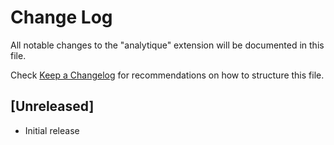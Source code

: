 # Change Log

All notable changes to the "analytique" extension will be documented in this file.

Check [Keep a Changelog](http://keepachangelog.com/) for recommendations on how to structure this file.

## [Unreleased]

- Initial release